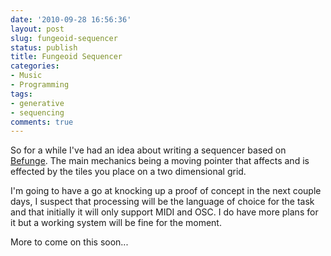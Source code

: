 ```yaml
---
date: '2010-09-28 16:56:36'
layout: post
slug: fungeoid-sequencer
status: publish
title: Fungeoid Sequencer
categories:
- Music
- Programming
tags:
- generative
- sequencing
comments: true
---
```


So for a while I've had an idea about writing a sequencer based on [Befunge](http://en.wikipedia.org/wiki/Befunge). The main mechanics being a moving pointer that affects and is effected by the tiles you place on a two dimensional grid.

I'm going to have a go at knocking up a proof of concept in the next couple days, I suspect that processing will be the language of choice for the task and that initially it will only support MIDI and OSC. I do have more plans for it but a working system will be fine for the moment.

More to come on this soon...
